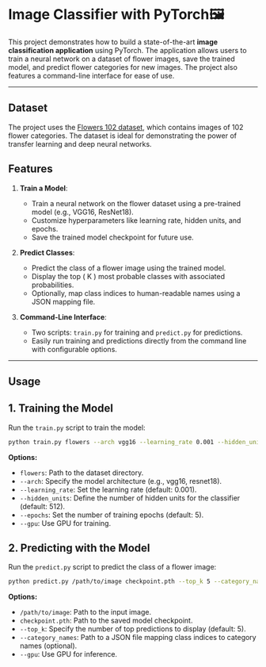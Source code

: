 # **Image Classifier with PyTorch🖼️**

This project demonstrates how to build a state-of-the-art **image classification application** using PyTorch. The application allows users to train a neural network on a dataset of flower images, save the trained model, and predict flower categories for new images. The project also features a command-line interface for ease of use.

---

## **Dataset**

The project uses the [Flowers 102 dataset](https://www.robots.ox.ac.uk/~vgg/data/flowers/102/index.html), which contains images of 102 flower categories. The dataset is ideal for demonstrating the power of transfer learning and deep neural networks.

## **Features**

1. **Train a Model**:
   - Train a neural network on the flower dataset using a pre-trained model (e.g., VGG16, ResNet18).
   - Customize hyperparameters like learning rate, hidden units, and epochs.
   - Save the trained model checkpoint for future use.

2. **Predict Classes**:
   - Predict the class of a flower image using the trained model.
   - Display the top \( K \) most probable classes with associated probabilities.
   - Optionally, map class indices to human-readable names using a JSON mapping file.

3. **Command-Line Interface**:
   - Two scripts: `train.py` for training and `predict.py` for predictions.
   - Easily run training and predictions directly from the command line with configurable options.

---

## **Usage**

## 1. Training the Model
Run the `train.py` script to train the model:

```bash
python train.py flowers --arch vgg16 --learning_rate 0.001 --hidden_units 512 --epochs 5 --gpu
```

**Options:**
- `flowers`: Path to the dataset directory.
- `--arch`: Specify the model architecture (e.g., vgg16, resnet18).
- `--learning_rate`: Set the learning rate (default: 0.001).
- `--hidden_units`: Define the number of hidden units for the classifier (default: 512).
- `--epochs`: Set the number of training epochs (default: 5).
- `--gpu`: Use GPU for training.

## 2. Predicting with the Model
Run the `predict.py` script to predict the class of a flower image:

```bash
python predict.py /path/to/image checkpoint.pth --top_k 5 --category_names cat_to_name.json --gpu
```

**Options:**
- `/path/to/image`: Path to the input image.
- `checkpoint.pth`: Path to the saved model checkpoint.
- `--top_k`: Specify the number of top predictions to display (default: 5).
- `--category_names`: Path to a JSON file mapping class indices to category names (optional).
- `--gpu`: Use GPU for inference.
